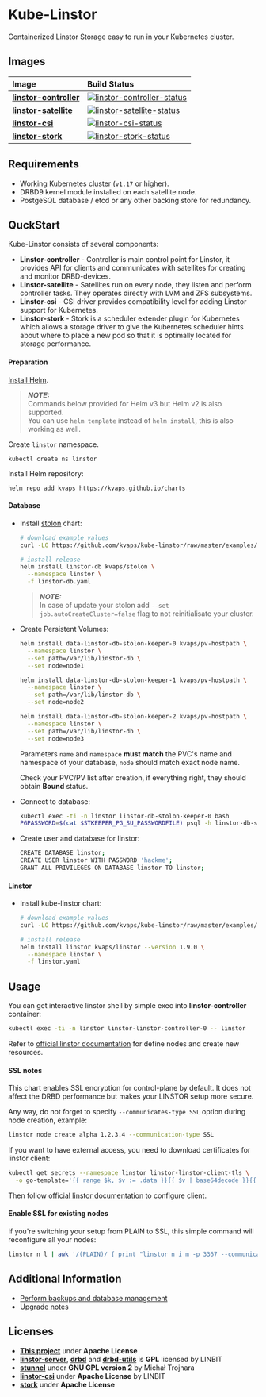 # Kube-Linstor

Containerized Linstor Storage easy to run in your Kubernetes cluster.

## Images


| Image                    | Build Status                                                                      |
|:-------------------------|:----------------------------------------------------------------------------------|
| **[linstor-controller]** | [![linstor-controller-status]](https://hub.docker.com/r/kvaps/linstor-controller) |
| **[linstor-satellite]**  | [![linstor-satellite-status]](https://hub.docker.com/r/kvaps/linstor-satellite)   |
| **[linstor-csi]**        | [![linstor-csi-status]](https://hub.docker.com/r/kvaps/linstor-csi)               |
| **[linstor-stork]**      | [![linstor-stork-status]](https://hub.docker.com/r/kvaps/linstor-stork)           |

[linstor-controller]: dockerfiles/linstor-controller/Dockerfile
[linstor-controller-status]: https://img.shields.io/docker/v/kvaps/linstor-controller.svg?sort=semver
[linstor-satellite]: dockerfiles/linstor-controller/Dockerfile
[linstor-satellite-status]: https://img.shields.io/docker/v/kvaps/linstor-satellite.svg?sort=semver
[linstor-csi]: dockerfiles/linstor-csi/Dockerfile
[linstor-csi-status]: https://img.shields.io/docker/v/kvaps/linstor-csi.svg?sort=semver
[linstor-stork]: dockerfiles/linstor-stork/Dockerfile
[linstor-stork-status]: https://img.shields.io/docker/v/kvaps/linstor-stork.svg?sort=semver

## Requirements

* Working Kubernetes cluster (`v1.17` or higher).
* DRBD9 kernel module installed on each satellite node.
* PostgeSQL database / etcd or any other backing store for redundancy.

## QuckStart

Kube-Linstor consists of several components:

* **Linstor-controller** - Controller is main control point for Linstor, it provides API for clients and communicates with satellites for creating and monitor DRBD-devices.
* **Linstor-satellite** - Satellites run on every node, they listen and perform controller tasks. They operates directly with LVM and ZFS subsystems.
* **Linstor-csi** - CSI driver provides compatibility level for adding Linstor support for Kubernetes.
* **Linstor-stork** - Stork is a scheduler extender plugin for Kubernetes which allows a storage driver to give the Kubernetes scheduler hints about where to place a new pod so that it is optimally located for storage performance.

#### Preparation

[Install Helm](https://helm.sh/docs/intro/).

> **_NOTE:_**  
> Commands below provided for Helm v3 but Helm v2 is also supported.  
> You can use `helm template` instead of `helm install`, this is also working as well.

Create `linstor` namespace.
```
kubectl create ns linstor
```

Install Helm repository:
```
helm repo add kvaps https://kvaps.github.io/charts
```

#### Database

* Install [stolon](https://github.com/kvaps/stolon-chart) chart:

  ```bash
  # download example values
  curl -LO https://github.com/kvaps/kube-linstor/raw/master/examples/linstor-db.yaml

  # install release
  helm install linstor-db kvaps/stolon \
    --namespace linstor \
    -f linstor-db.yaml
  ```

  > **_NOTE:_**  
  > In case of update your stolon add `--set job.autoCreateCluster=false` flag to not reinitialisate your cluster.

* Create Persistent Volumes:
  ```bash
  helm install data-linstor-db-stolon-keeper-0 kvaps/pv-hostpath \
    --namespace linstor \
    --set path=/var/lib/linstor-db \
    --set node=node1

  helm install data-linstor-db-stolon-keeper-1 kvaps/pv-hostpath \
    --namespace linstor \
    --set path=/var/lib/linstor-db \
    --set node=node2

  helm install data-linstor-db-stolon-keeper-2 kvaps/pv-hostpath \
    --namespace linstor \
    --set path=/var/lib/linstor-db \
    --set node=node3
  ```

  Parameters `name` and `namespace` **must match** the PVC's name and namespace of your database, `node` should match exact node name.

  Check your PVC/PV list after creation, if everything right, they should obtain **Bound** status.

* Connect to database:
  ```bash
  kubectl exec -ti -n linstor linstor-db-stolon-keeper-0 bash
  PGPASSWORD=$(cat $STKEEPER_PG_SU_PASSWORDFILE) psql -h linstor-db-stolon-proxy -U stolon postgres
  ```

* Create user and database for linstor:
  ```bash
  CREATE DATABASE linstor;
  CREATE USER linstor WITH PASSWORD 'hackme';
  GRANT ALL PRIVILEGES ON DATABASE linstor TO linstor;
  ```

#### Linstor

* Install kube-linstor chart:

  ```bash
  # download example values
  curl -LO https://github.com/kvaps/kube-linstor/raw/master/examples/linstor.yaml

  # install release
  helm install linstor kvaps/linstor --version 1.9.0 \
    --namespace linstor \
    -f linstor.yaml
  ```

## Usage

You can get interactive linstor shell by simple exec into **linstor-controller** container:

```bash
kubectl exec -ti -n linstor linstor-linstor-controller-0 -- linstor
```

Refer to [official linstor documentation](https://docs.linbit.com/linbit-docs/) for define nodes and create new resources.

#### SSL notes

This chart enables SSL encryption for control-plane by default. It does not affect the DRBD performance but makes your LINSTOR setup more secure.

Any way, do not forget to specify `--communicates-type SSL` option during node creation, example:

```bash
linstor node create alpha 1.2.3.4 --communication-type SSL
```

If you want to have external access, you need to download certificates for linstor client:

```bash
kubectl get secrets --namespace linstor linstor-linstor-client-tls \
  -o go-template='{{ range $k, $v := .data }}{{ $v | base64decode }}{{ end }}'
```

Then follow [official linstor documentation](https://www.linbit.com/drbd-user-guide/users-guide-linstor/#s-rest-api-https-restricted-client) to configure client.

#### Enable SSL for existing nodes

If you're switching your setup from PLAIN to SSL, this simple command will reconfigure all your nodes:

```bash
linstor n l | awk '/(PLAIN)/ { print "linstor n i m -p 3367 --communication-type SSL " $2 " default" }' | sh -ex
```

## Additional Information

* [Perform backups and database management](docs/BACKUP.md)
* [Upgrade notes](docs/UPGRADE.md)

## Licenses

* **[This project](LICENSE)** under **Apache License**
* **[linstor-server]**, **[drbd]** and **[drbd-utils]** is **GPL** licensed by LINBIT
* **[stunnel]** under **GNU GPL version 2** by Michał Trojnara
* **[linstor-csi]** under **Apache License** by LINBIT
* **[stork]** under **Apache License**

[linstor-server]: https://github.com/LINBIT/linstor-server/blob/master/COPYING
[drbd]: https://github.com/LINBIT/drbd-9.0/blob/master/COPY
[drbd-utils]: https://github.com/LINBIT/drbd-utils/blob/master/COPYING
[stunnel]: https://www.stunnel.org/COPYING.html
[linstor-csi]: https://github.com/piraeusdatastore/linstor-csi/blob/master/LICENSE
[stork]: https://github.com/libopenstorage/stork/blob/master/LICENSE
